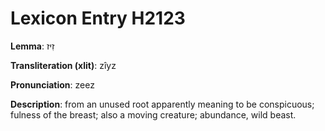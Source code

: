 # Lexicon Entry H2123

**Lemma**: זִיז

**Transliteration (xlit)**: zîyz

**Pronunciation**: zeez

**Description**:
from an unused root apparently meaning to be conspicuous; fulness of the breast; also a moving creature; abundance, wild beast.
